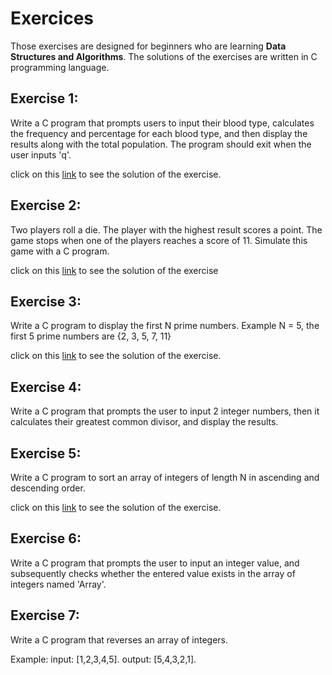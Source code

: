 # Exercices
Those exercises are designed for beginners who are learning **Data Structures and Algorithms**. The solutions of the exercises are written in C programming language.

## Exercise 1:
Write a C program that prompts users to input their blood type, calculates the frequency and percentage for each blood type, and then display the results along with the total population. The program should exit when the user inputs 'q'.

click on this [link](https://github.com/ramzikhantouchi/Algorithms-and-data-structures-exercises-for-undergraduate-students/blob/main/bloodType.c) to see the solution of the exercise.

## Exercise 2:
Two players roll a die. The player with the highest result scores a point. The game stops when one of the players reaches a score of 11. Simulate this game with a C program.

click on this [link](https://github.com/ramzikhantouchi/Algorithms-and-data-structures-exercises-for-undergraduate-students/blob/main/diceRolling.c) to see the solution of the exercise
## Exercise 3:
Write a C program to display the first N prime numbers.
Example N = 5, the first 5 prime numbers are {2, 3, 5, 7, 11}

click on this [link](https://github.com/ramzikhantouchi/Algorithms-and-data-structures-exercises-for-undergraduate-students/blob/main/primeNumbers.c) to see the solution of the exercise.
## Exercise 4: 
Write a C program that prompts the user to input 2 integer numbers, then it calculates their greatest common divisor, and display the results.

## Exercise 5: 
Write a C program to sort an array of integers of length N in ascending and descending order.

click on this [link](https://github.com/ramzikhantouchi/Algorithms-and-data-structures-exercises-for-undergraduate-students/blob/main/sortingAscDesc.c) to see the solution of the exercise.

## Exercise 6: 
Write a C program that prompts the user to input an integer value, and subsequently checks whether the entered value exists in the array of integers named 'Array'.
## Exercise 7:
Write a C program that reverses an array of integers.

Example: input: [1,2,3,4,5].
output: [5,4,3,2,1].
         

